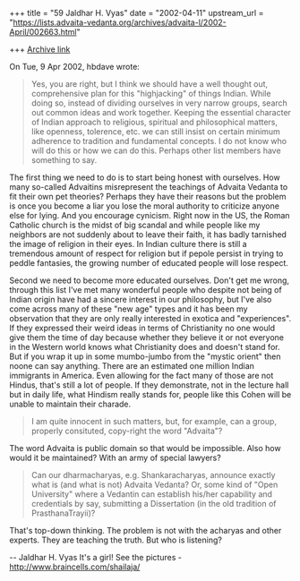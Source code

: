 +++
title = "59 Jaldhar H. Vyas"
date = "2002-04-11"
upstream_url = "https://lists.advaita-vedanta.org/archives/advaita-l/2002-April/002663.html"

+++
[Archive link](https://lists.advaita-vedanta.org/archives/advaita-l/2002-April/002663.html)

On Tue, 9 Apr 2002, hbdave wrote:

> Yes, you are right, but I think we should have a well thought out,
> comprehensive plan for this "highjacking" of things Indian. While doing
> so, instead of dividing ourselves in very narrow groups, search out
> common ideas and work together. Keeping the essential character of
> Indian approach to religious, spiritual and philosophical matters, like
> openness, tolerence, etc. we can still insist on certain minimum
> adherence to tradition and fundamental concepts. I do not know who will
> do this or how we can do this. Perhaps other list members have something
> to say.
>

The first thing we need to do is to start being honest with ourselves.
How many so-called Advaitins misrepresent the teachings of Advaita Vedanta
to fit their own pet theories?  Perhaps they have their reasons but the
problem is once you become a liar you lose the moral authority to
criticize anyone else for lying.  And you encourage cynicism.  Right now
in the US, the Roman Catholic church is the midst of big scandal and while
people like my neighbors are not suddenly about to leave their faith, it
has badly tarnished the image of religion in their eyes.  In Indian
culture there is still a tremendous amount of respect for religion but if
pepole persist in trying to peddle fantasies, the growing number
of educated people will lose respect.

Second we need to become more educated ourselves.  Don't get me wrong,
through this list I've met many wonderful people who despite not being of
Indian origin have had a sincere interest in our philosophy, but I've also
come across many of these "new age" types and it has been my observation
that they are only really interested in exotica and "experiences".  If
they expressed their weird ideas in terms of Christianity no one would
give them the time of day because whether they believe it or not everyone
in the Western world knows what Christianity does and doesn't stand for.
But if you wrap it up in some mumbo-jumbo from the "mystic orient" then
noone can say anything.  There are an estimated one million Indian
immigrants in America.  Even allowing for the fact many of those are not
Hindus, that's still a lot of people.  If they demonstrate, not in the
lecture hall but in daily life, what Hindism really stands for, people
like this Cohen will be unable to maintain their charade.

> I am quite innocent in such matters, but, for example, can a group, properly
> consituted, copy-right the word "Advaita"?

The word Advaita is public domain so that would be impossible.  Also how
would it be maintained?  With an army of special lawyers?

> Can our dharmacharyas, e.g.
> Shankaracharyas,  announce exactly what is (and what is not) Advaita Vedanta?
> Or, some kind of "Open University" where a Vedantin can establish his/her
> capability and credentials by say, submitting a Dissertation (in the old
> tradition
> of PrasthanaTrayii)?
>

That's top-down thinking.  The problem is not with the acharyas and other
experts.  They are teaching the truth.  But who is listening?


--
Jaldhar H. Vyas <jaldhar at braincells.com>
It's a girl! See the pictures - http://www.braincells.com/shailaja/

